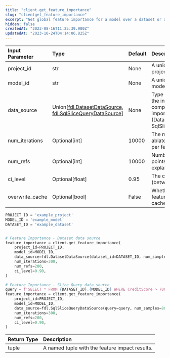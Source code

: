 ```yaml
---
title: "client.get_feature_importance"
slug: "clientget_feature_importance"
excerpt: "Get global feature importance for a model over a dataset or a slice."
hidden: false
createdAt: "2023-08-16T11:25:39.900Z"
updatedAt: "2023-10-24T04:14:06.825Z"
---
```

| Input Parameter | Type                                                                                                                     | Default | Description                                                                                                               |
| :-------------- | :----------------------------------------------------------------------------------------------------------------------- | :------ | :------------------------------------------------------------------------------------------------------------------------ |
| project_id      | str                                                                                                                      | None    | A unique identifier for the project.                                                                                      |
| model_id        | str                                                                                                                      | None    | A unique identifier for the model.                                                                                        |
| data_source     | Union\[[fdl.DatasetDataSource,](ref:fdldatasetdatasource) [fdl.SqlSliceQueryDataSource](ref:fdlsqlslicequerydatasource)] | None    | Type of data source for the input dataset to compute feature importance on (DatasetDataSource or SqlSliceQueryDataSource) |
| num_iterations  | Optional[int]                                                                                                            | 10000   | The maximum number of ablated model inferences per feature.                                                               |
| num_refs        | Optional[int]                                                                                                            | 10000   | Number of reference points used in the explanation.                                                                       |
| ci_level        | Optional[float]                                                                                                          | 0.95    | The confidence level (between 0 and 1).                                                                                   |
| overwrite_cache | Optional[bool]                                                                                                           | False   | Whether to overwrite the feature importance cached values or not                                                          |

```python Usage
PROJECT_ID = 'example_project'
MODEL_ID = 'example_model'
DATASET_ID = 'example_dataset'


# Feature Importance - Dataset data source
feature_importance = client.get_feature_importance(
    project_id=PROJECT_ID,
    model_id=MODEL_ID,
    data_source=fdl.DatasetDataSource(dataset_id=DATASET_ID, num_samples=200),
    num_iterations=300,
    num_refs=200,
    ci_level=0.90,
)

# Feature Importance - Slice Query data source
query = f'SELECT * FROM {DATASET_ID}.{MODEL_ID} WHERE CreditScore > 700'
feature_importance = client.get_feature_importance(
    project_id=PROJECT_ID,
    model_id=MODEL_ID,
    data_source=fdl.SqlSliceQueryDataSource(query=query, num_samples=80),
    num_iterations=300,
    num_refs=200,
    ci_level=0.90,
)
```

| Return Type | Description                                    |
| :---------- | :--------------------------------------------- |
| tuple       | A named tuple with the feature impact results. |